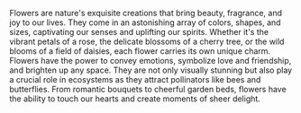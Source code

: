 Flowers are nature's exquisite creations that bring beauty, fragrance, and joy to our lives. They come in an astonishing array of colors, shapes, and sizes, captivating our senses and uplifting our spirits. Whether it's the vibrant petals of a rose, the delicate blossoms of a cherry tree, or the wild blooms of a field of daisies, each flower carries its own unique charm. Flowers have the power to convey emotions, symbolize love and friendship, and brighten up any space. They are not only visually stunning but also play a crucial role in ecosystems as they attract pollinators like bees and butterflies. From romantic bouquets to cheerful garden beds, flowers have the ability to touch our hearts and create moments of sheer delight.
